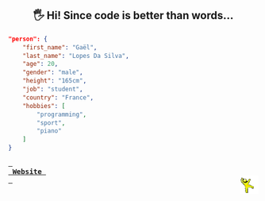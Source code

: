 <!--- last build: 2023-09-01 01:11:19.829049--->
<h2 align="center">🖐️ Hi! Since code is better than words...</h2>

~~~json
"person": {
    "first_name": "Gaël",
    "last_name": "Lopes Da Silva",
    "age": 20,
    "gender": "male",
    "height": "165cm",
    "job": "student",
    "country": "France",
    "hobbies": [
        "programming",
        "sport",
        "piano"
    ]
}
~~~

**[<kbd> <br> Website <br> </kbd>][Website]**
<img align="right" style="width:37px;" title="This is the yellow dancing man. Don't question him." alt="Too bad. He gone..." src="./img/yellow_man.gif">

[Website]: https://gael-lopes-da-silva.github.io/MyPortfolio/
